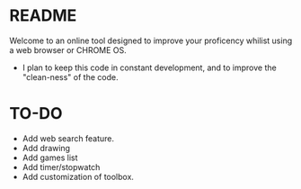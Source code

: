 # README #
Welcome to an online tool designed to improve your proficency whilist using a web browser or CHROME OS.

- I plan to keep this code in constant development, and to improve the "clean-ness" of the code.

# TO-DO #
- Add web search feature.
- Add drawing
- Add games list
- Add timer/stopwatch
- Add customization of toolbox.